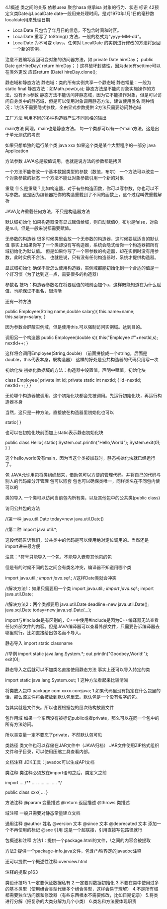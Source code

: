 4.1概述
类之间的关系
依赖usea 聚合hasa 继承isa
对象的行为、状态 标识
42预定义类Date与LocalDate
date一般用来处理时间，是对1970年1月1日的毫秒数
localdate用来处理日期

* LocalDate 只包含了年月日的信息，不包含时间和时区。
* LocalDate 重写了 toString() 方法，一般的格式为"yyyy-MM-dd"。
* LocalDate 为不可变 class，任何对 LocalDate 的实例进行修改的方法将返回一个新的实例。


注意不要编写返回可变对象的访问器方法，如
private Date hireDay；
public Date getHireDay{
    return hireDay；
}
这样破坏封装性，因为date有settime可以在类外更改
应该return (Date) hireDay.clone();

静态域和静态方法
静态域：类的所有实例共享一个静态域
静态常量：一般为static final
静态方法：如Math.pow(x,a);
    静态方法是不能向对象实施操作的方法，没有this参数
    静态方法不能访问非静态域，因为它不能操作对象，但是可以访问自身类中的静态域，但是可以使用对象调用静态方法，建议使用类名
    两种情况：1方法不需要隐式参数，全由显式参数提供
    2方法只需要访问静态域
    
工厂方法
利用不同的多种构造器产生不同风格的输出

main方法
同理，main也是静态方法。 
每一个类都可以有一个main方法，这是出于单元测试的考虑

如果只想单独的运行某个类 
java xxx 
如果这个类是某个大型程序的一部分 
java Application

方法参数
JAVA总是按值调用，也就是说方法的参数都是拷贝

一个方法不能修改一个基本数据类型的参数（数值，布尔） 
一个方法可以改变一个对象参数的状态 
一个方法不能让对象参数引用一个新的对象

重载
什么是重载？比如构造器，对于有些构造函数，你可以写参数，你也可以不写参数。这是因为编辑器把你的构造重载到了不同的函数上，这个过程叫做重载解析

JAVA允许重载任何方法，不只是构造器方法

默认域初始化
如果构造器没有显式赋值给域，则自动赋值0，布尔是false，对象是null。但是一般来说都需要赋值。

无参数的构造器
很多时候类里会放一个无参数的构造器，这时候要赋适当的默认值 
事实上如果你写了一个类却没有写构造器，系统会隐式给你一个构造器把所有域初始化为默认值。 
但是如果你写了一个带参数的构造器，却在实例时没有用参数，此时实例不合法。 
也就是说，只有没有任何构造器时，系统才提供构造器。

显式域初始化
确保不管怎么使用构造器，实例域都能初始化到一个合适的值是一个好习惯（为了达到这一点，需要很多的构造器）

参数名
技巧：构造器参数名在将要赋值的域前面加个a，这样既能知道在为什么赋值，也能保证不重名，很清晰

还有一种方法

public Employee(String name,double salary){
    this.name=name;
    this.salary=salary;
}

因为参数会屏蔽实例域，但是使用this.可以强制访问实例域。达到目的。

调用另一个构造器
public Employee(double s){
    this("Employee #"+nextId,s);
    nextId++;
}

这样将会调用Employee(String,double) 
（前面拼接成一个string，后面是double，this代表本身，既构造器） 
这样的好处是公共构造器的代码只用写一次

初始化块
初始化数据域的方法：构造器中设置值，声明中赋值，初始化块

class Employee{
    private int id;
    private static int nextId;
    {
        id=nextId;
        nextId++;
    }
}

无论哪个构造器被调用，这个初始化块都会先被调用。先运行初始化块，再运行构造器本身

当然，这只是一种方法。直接放在构造器里初始化也可以

static{
}

也可以在初始化块前面加上static表示静态初始化块

public class Hello{
    static{
        System.out.println("Hello,World");
        System.exit(0);
    }
}

这个hello,world没有main，因为当这个类被加载时，静态初始化块就已经运行了。

包
JAVA允许用包将类组织起来，借助包可以方便的管理代码。并将自己的代码与别人的代码库分开管理 
包可以嵌套 
包也可以确保类唯一，同样类名在不同包内使可以的

类的导入
一个类可以访问当前包内所有类，以及其他包中的公共类(public class)

访问公共包的方法

//第一种
java.util.Date today=new java.util.Date()

//第二种
import java.util.*;

这段代码告诉我们，公共类中的代码是可以使用绝对定位调用的。当然还是import进来最方便

注意：*符号只能导入一个包，不能导入嵌套其他包的包

但是有的时候不同的包之间会有类名冲突，编译器不知道用哪个类

import java.util.*;
import java.sql.*;
//这样Date类就会冲突

//解决方法1：如果只需要用一个类
import java.util.*;
import java.sql.*;
import java.util.Date;

//解决方法2：两个类都要用
java.util.Date deadline=new java.util.Date();
java.sql.Date today=new java.sql.Date(...);

import与#include是有区别的，C++中使用#include是因为C++编译器无法查看任何外部文件的内容。但是JAVA编译器可以查看外部文件，只需要告诉编译器去哪里就行。比如直接给出包名而不导入。

静态导入
import static classname

//举例
import static java.lang.System.*;
out.println("Goodbey,World!");
exit(0);

静态导入之后就可以不加类名直接使用静态方法 
事实上还可以导入特定的类

import static java.lang.System.out;
1
这种方法看起来比较清晰

将类放入包中
package com.xxxx.corejava;
1
如果代码里没有指定在什么包里的话，那么源文件将会被放到默认包里去。默认包是一个没有名字的包。

包其实就是文件夹。所以也要根据包的层次结构放置文件

包作用域
如果一个东西没有被标记public或者private，那么可以在同一个包中的所有方法访问。

所以类变量一定不要忘了private，不然默认包可见

类路径
类文件也可以存储在JAR文件中（JAVA归档） 
JAR文件使用ZIP格式组织文件和子目录，可以使用压缩工具查看内部。

文档注释
JDK工具：javadoc可以生成API文档

类注释
类注释必须放在import语句之后，类定义之前

import ...
/**
....
.....
....
....
*/

public class xxx{
    ...
}

方法注释
@param 变量描述 
@return 返回描述 
@throws 类描述

域注释
一般只需要对静态常量建立文档

通用注释
@author 姓名 
@version 文本 
@since 文本 
@deprecated 文本 添加一个不再使用的标记 
@see 引用 这是一个超联接，引用直接写包路径就行

包概述和注释
方法1：提供一个package.html的文件，\\之间的内容会被提取

方法2:提供一个package-info.java文件，包含/**和*/界定的javadoc注释

还可以提供一个概述性注释:overview.html

注释的提取
p163

类设计技巧
1.一定要保证数据私有
2.一定要对数据初始化
3.不要在类中使用过多的基本类型（使用组合类型代替多个组合类型，这样会易于理解）
4.不是所有域都需要独立访问器和修改器（有些东西根本不需要修改，比如日期记录）
5.将类进行分解（把复杂的大类分解为几个小类）
6.类名和方法要体现职责

    
    

